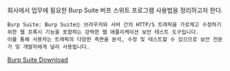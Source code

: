 회사에서 업무에 필요한 Burp Suite 버프 스위트 프로그램 사용법을 정리하고자 한다.
```
Burp Suite: Burp Suite는 브라우저와 서버 간의 HTTP/S 트래픽을 가로채고 수정하기 위한 웹 프록시 기능을 포함하는 강력한 웹 애플리케이션 보안 테스트 도구입니다. 
이를 통해 사용자는 트래픽의 다양한 측면을 분석, 수정 및 테스트할 수 있으므로 보안 전문가 및 개발자에게 널리 사용됩니다.
```
[Burp Suite Download](https://portswigger.net/burp/releases/professional-community-2023-3-5?requestededition=community&requestedplatform=)
